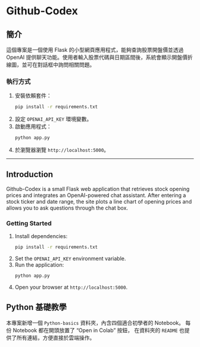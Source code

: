 # Github-Codex

## 簡介
這個專案是一個使用 Flask 的小型網頁應用程式，能夠查詢股票開盤價並透過 OpenAI 提供聊天功能。使用者輸入股票代碼與日期區間後，系統會顯示開盤價折線圖，並可在對話框中詢問相關問題。

### 執行方式
1. 安裝依賴套件：
   ```bash
   pip install -r requirements.txt
   ```
2. 設定 `OPENAI_API_KEY` 環境變數。
3. 啟動應用程式：
   ```bash
   python app.py
   ```
4. 於瀏覽器瀏覽 `http://localhost:5000`。

---

## Introduction
Github-Codex is a small Flask web application that retrieves stock opening prices and integrates an OpenAI-powered chat assistant. After entering a stock ticker and date range, the site plots a line chart of opening prices and allows you to ask questions through the chat box.

### Getting Started
1. Install dependencies:
   ```bash
   pip install -r requirements.txt
   ```
2. Set the `OPENAI_API_KEY` environment variable.
3. Run the application:
   ```bash
   python app.py
   ```
4. Open your browser at `http://localhost:5000`.

## Python 基礎教學
本專案新增一個 `Python-basics` 資料夾，內含四個適合初學者的 Notebook。
每份 Notebook 都在開頭放置了 “Open in Colab” 按鈕，
在資料夾的 `README` 也提供了所有連結，方便直接於雲端操作。
